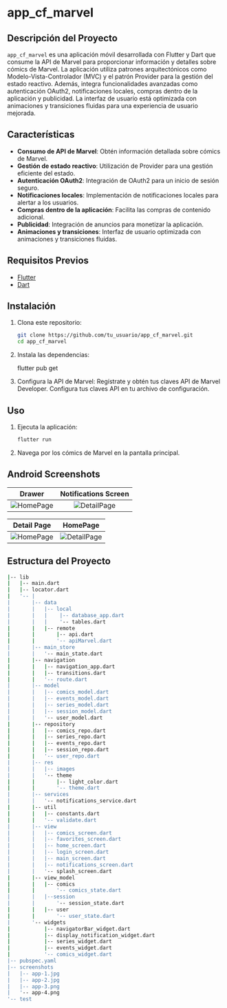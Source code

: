 # app_cf_marvel

## Descripción del Proyecto

`app_cf_marvel` es una aplicación móvil desarrollada con Flutter y Dart que consume la API de Marvel para proporcionar información y detalles sobre cómics de Marvel. La aplicación utiliza patrones arquitectónicos como Modelo-Vista-Controlador (MVC) y el patrón Provider para la gestión del estado reactivo. Además, integra funcionalidades avanzadas como autenticación OAuth2, notificaciones locales, compras dentro de la aplicación y publicidad. La interfaz de usuario está optimizada con animaciones y transiciones fluidas para una experiencia de usuario mejorada.

## Características

- **Consumo de API de Marvel**: Obtén información detallada sobre cómics de Marvel.
- **Gestión de estado reactivo**: Utilización de Provider para una gestión eficiente del estado.
- **Autenticación OAuth2**: Integración de OAuth2 para un inicio de sesión seguro.
- **Notificaciones locales**: Implementación de notificaciones locales para alertar a los usuarios.
- **Compras dentro de la aplicación**: Facilita las compras de contenido adicional.
- **Publicidad**: Integración de anuncios para monetizar la aplicación.
- **Animaciones y transiciones**: Interfaz de usuario optimizada con animaciones y transiciones fluidas.

## Requisitos Previos

- [Flutter](https://flutter.dev/docs/get-started/install)
- [Dart](https://dart.dev/get-dart)

## Instalación

1. Clona este repositorio:
   ```sh
   git clone https://github.com/tu_usuario/app_cf_marvel.git
   cd app_cf_marvel

2. Instala las dependencias:

      flutter pub get

3. Configura la API de Marvel:
        Regístrate y obtén tus claves API de Marvel Developer.
        Configura tus claves API en tu archivo de configuración.

   
## Uso

1. Ejecuta la aplicación:
    ```sh
    flutter run

2. Navega por los cómics de Marvel en la pantalla principal.

## Android Screenshots

  Drawer                 |    Notifications Screen        
:-------------------------:|:-------------------------:
![HomePage](./screenshots/app-1.jpg) | ![DetailPage](screenshots/app-2.jpg)

  Detail Page              |    HomePage      
:-------------------------:|:-------------------------:
![HomePage](screenshots/app-3.jpg) | ![DetailPage](screenshots/app-4.jpg)

## Estructura del Proyecto
```sh
|-- lib
|   |-- main.dart
|   |-- locator.dart
|   '-- |
|       |-- data
|       |   |-- local
|       |   |    |-- database_app.dart
|       |   |    '-- tables.dart
|       |   |-- remote
|       |       |-- api.dart
|       |       '-- apiMarvel.dart
|       |-- main_store
|       |   '-- main_state.dart
|       |-- navigation
|       |   |-- navigation_app.dart
|       |   |-- transitions.dart
|       |   '-- route.dart
|       |-- model
|       |   |-- comics_model.dart
|       |   |-- events_model.dart
|       |   |-- series_model.dart
|       |   |-- session_model.dart
|       |   '-- user_model.dart
|       |-- repository
|       |   |-- comics_repo.dart
|       |   |-- series_repo.dart
|       |   |-- events_repo.dart
|       |   |-- session_repo.dart
|       |   '-- user_repo.dart
|       |-- res
|       |   |-- images
|       |   '-- theme
|       |       |-- light_color.dart
|       |       '-- theme.dart
|       |-- services
|       |   '-- notifications_service.dart
|       |-- util
|       |   |-- constants.dart
|       |   '-- validate.dart
|       |-- view
|       |   |-- comics_screen.dart
|       |   |-- favorites_screen.dart
|       |   |-- home_screen.dart
|       |   |-- login_screen.dart
|       |   |-- main_screen.dart
|       |   |-- notifications_screen.dart
|       |   '-- splash_screen.dart
|       |-- view_model
|       |   |-- comics
|       |       '-- comics_state.dart
|       |   |--session
|       |       '-- session_state.dart
|       |   |-- user
|       |       '-- user_state.dart
|       '-- widgets
|           |-- navigatorBar_widget.dart
|           |-- display_notification_widget.dart
|           |-- series_widget.dart
|           |-- events_widget.dart
|           '-- comics_widget.dart
|-- pubspec.yaml
|-- screenshots
|   |-- app-1.jpg
|   |-- app-2.jpg
|   |-- app-3.png
|   '-- app-4.png
'-- test
